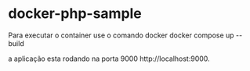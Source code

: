 # docker-php-sample
Para executar o container use o comando docker docker compose up --build

a aplicação esta rodando na porta 9000  http://localhost:9000.